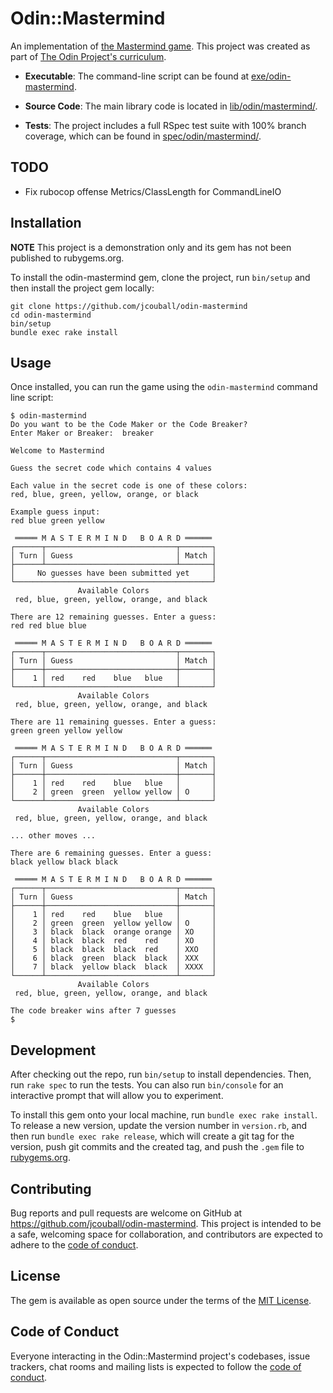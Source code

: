 # Odin::Mastermind

An implementation of [the Mastermind game](https://www.wikihow.com/Play-Mastermind).
This project was created as part of [The Odin Project's
curriculum](https://www.theodinproject.com/lessons/ruby-mastermind).

* **Executable**: The command-line script can be found at
  [exe/odin-mastermind](exe/odin-mastermind).

* **Source Code**: The main library code is located in
  [lib/odin/mastermind/](lib/odin/mastermind/).

* **Tests**: The project includes a full RSpec test suite with 100% branch coverage,
  which can be found in [spec/odin/mastermind/](spec/odin/mastermind/).

## TODO

* Fix rubocop offense Metrics/ClassLength for CommandLineIO

## Installation

**NOTE** This project is a demonstration only and its gem has not been published to
rubygems.org.

To install the odin-mastermind gem, clone the project, run `bin/setup` and then
install the project gem locally:

```shell
git clone https://github.com/jcouball/odin-mastermind
cd odin-mastermind
bin/setup
bundle exec rake install
```

## Usage

Once installed, you can run the game using the `odin-mastermind` command line
script:

```shell
$ odin-mastermind
Do you want to be the Code Maker or the Code Breaker?
Enter Maker or Breaker:  breaker

Welcome to Mastermind

Guess the secret code which contains 4 values

Each value in the secret code is one of these colors:
red, blue, green, yellow, orange, or black

Example guess input:
red blue green yellow

 ═════ M A S T E R M I N D   B O A R D ══════
┌──────┬─────────────────────────────┬───────┐
│ Turn │ Guess                       │ Match │
├──────┴─────────────────────────────┴───────┤
│     No guesses have been submitted yet     │
└────────────────────────────────────────────┘
               Available Colors
 red, blue, green, yellow, orange, and black

There are 12 remaining guesses. Enter a guess:
red red blue blue

 ═════ M A S T E R M I N D   B O A R D ══════
┌──────┬─────────────────────────────┬───────┐
│ Turn │ Guess                       │ Match │
├──────┼─────────────────────────────┼───────┤
│    1 │ red    red    blue   blue   │       │
└──────┴─────────────────────────────┴───────┘
               Available Colors
 red, blue, green, yellow, orange, and black

There are 11 remaining guesses. Enter a guess:
green green yellow yellow

 ═════ M A S T E R M I N D   B O A R D ══════
┌──────┬─────────────────────────────┬───────┐
│ Turn │ Guess                       │ Match │
├──────┼─────────────────────────────┼───────┤
│    1 │ red    red    blue   blue   │       │
│    2 │ green  green  yellow yellow │ O     │
└──────┴─────────────────────────────┴───────┘
               Available Colors
 red, blue, green, yellow, orange, and black

... other moves ...

There are 6 remaining guesses. Enter a guess:
black yellow black black

 ═════ M A S T E R M I N D   B O A R D ══════
┌──────┬─────────────────────────────┬───────┐
│ Turn │ Guess                       │ Match │
├──────┼─────────────────────────────┼───────┤
│    1 │ red    red    blue   blue   │       │
│    2 │ green  green  yellow yellow │ O     │
│    3 │ black  black  orange orange │ XO    │
│    4 │ black  black  red    red    │ XO    │
│    5 │ black  black  black  red    │ XXO   │
│    6 │ black  green  black  black  │ XXX   │
│    7 │ black  yellow black  black  │ XXXX  │
└──────┴─────────────────────────────┴───────┘
               Available Colors
 red, blue, green, yellow, orange, and black

The code breaker wins after 7 guesses
$
```

## Development

After checking out the repo, run `bin/setup` to install dependencies. Then, run `rake spec` to run the tests. You can also run `bin/console` for an interactive prompt that will allow you to experiment.

To install this gem onto your local machine, run `bundle exec rake install`. To release a new version, update the version number in `version.rb`, and then run `bundle exec rake release`, which will create a git tag for the version, push git commits and the created tag, and push the `.gem` file to [rubygems.org](https://rubygems.org).

## Contributing

Bug reports and pull requests are welcome on GitHub at https://github.com/jcouball/odin-mastermind. This project is intended to be a safe, welcoming space for collaboration, and contributors are expected to adhere to the [code of conduct](https://github.com/jcouball/odin-mastermind/blob/main/CODE_OF_CONDUCT.md).

## License

The gem is available as open source under the terms of the [MIT License](https://opensource.org/licenses/MIT).

## Code of Conduct

Everyone interacting in the Odin::Mastermind project's codebases, issue trackers, chat rooms and mailing lists is expected to follow the [code of conduct](https://github.com/jcouball/odin-mastermind/blob/main/CODE_OF_CONDUCT.md).
